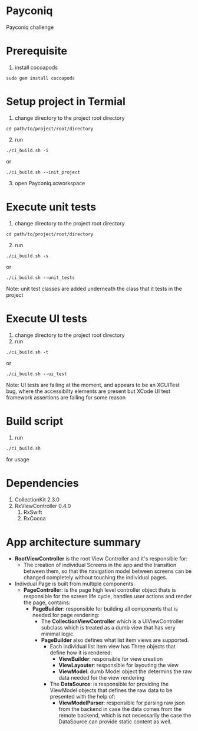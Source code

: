 # Payconiq
Payconiq challenge

# Prerequisite
1. install cocoapods
```
sudo gem install cocoapods
```


# Setup project in Termial
1. change directory to the project root directory 
```
cd path/to/project/root/directory
```
2. run 
```
./ci_build.sh -i
```
or 
```
./ci_build.sh --init_project
```
3. open Payconiq.xcworkspace

# Execute unit tests
1. change directory to the project root directory 
```
cd path/to/project/root/directory
```
2. run 
```
./ci_build.sh -s
```
or 
```
./ci_build.sh --unit_tests
```
Note: unit test classes are added underneath the class that it tests in the project

# Execute UI tests
1. change directory to the project root directory
2. run 
```
./ci_build.sh -t
```
or 
```
./ci_build.sh --ui_test
```

Note: UI tests are failing at the moment, and appears to be an XCUITest bug, where the accessibilty elements are present but
XCode UI test framework assertions are failing for some reason

# Build script
1. run
```
./ci_build.sh
```
for usage

# Dependencies
1. CollectionKit 2.3.0
2. RxViewController 0.4.0
   1. RxSwift
   2. RxCocoa
   
# App architecture summary
- **RootViewController** is the root View Controller and it's responsible for:
  - The creation of individual Screens in the app and the transition between them, so that the navigation model between screens can be changed completely without touching the individual pages.
- Indivdual Page is built from multiple components:
  - **PageControlle**r: is the page high level controller object thats is responsible for the screen life cycle, handles user actions and render the page, contains:
    - **PageBuilder**: responsible for building all components that is needed for page rendering:
      - The **CollectionViewController** which is a UIViewController subclass which is treated as a dumb view that has very minimal logic.
      - **PageBuilder** also defines what list item views are supported.
        - Each individual list item view has Three objects that define how it is rendered:
          - **ViewBuilder**: responsible for view creation
          - **ViewLayouter**: responsible for layouting the view
          - **ViewModel**: dumb Model object the determins the raw data needed for the view rendering
        - The **DataSource**: is responsible for providing the ViewModel objects that defines the raw data to be presented with the help of:
          - **ViewModelParser**: responsible for parsing raw json from the backend in case the data comes from the remote backend, which is not necessarily the case the DataSource can provide static content as well.
        
